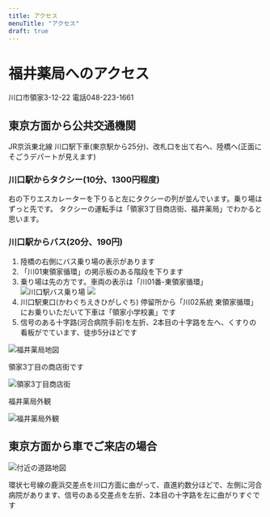 ```yaml
---
title: アクセス
menuTitle: "アクセス"
draft: true
---
```


# 福井薬局へのアクセス

川口市領家3-12-22
電話048-223-1661

## 東京方面から公共交通機関

JR京浜東北線 川口駅下車(東京駅から25分)、改札口を出て右へ、陸橋へ(正面にそごうデパートが見えます)

### 川口駅からタクシー(10分、1300円程度)

右の下りエスカレーターを下りると左にタクシーの列が並んでいます。乗り場はずっと先です。
タクシーの運転手は「領家3丁目商店街、福井薬局」でわかると思います。

### 川口駅からバス(20分、190円)

1. 陸橋の右側にバス乗り場の表示があります
1. 「川01東領家循環」の掲示板のある階段を下ります
1. 乗り場は先の方です。車両の表示は「川01番-東領家循環」
    ![川口駅バス乗り場](kawaguchibasu.jpg)
    ![](kawagutieki.gif)
1. 川口駅東口(かわぐちえきひがしぐち) 停留所から「川02系統 東領家循環」にお乗りいただいて下車は「領家小学校裏」です
1. 信号のある十字路(河合病院手前)を左折、2本目の十字路を左へ、くすりの看板がでています、徒歩5分ほどです

![福井薬局地図](hukuiyakyokutizu.gif)

領家3丁目の商店街です

![領家3丁目商店街](syoutengai2.jpg)

福井薬局外観

![福井薬局外観](fukuiyakyoku.jpg)

## 東京方面から車でご来店の場合

![付近の道路地図](ryoukedouro.gif)

環状七号線の鹿浜交差点を川口方面に曲がって、直進約数分ほどで、左側に河合病院があります、信号のある交差点を左折、2本目の十字路を左に曲がりすぐです
